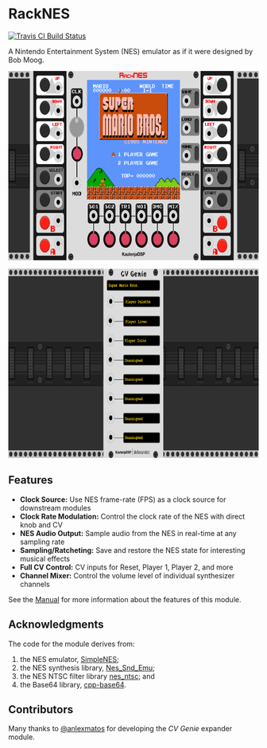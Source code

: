 # RackNES

[![Travis CI Build Status][BuildStatus]][BuildServer]

[BuildStatus]:  https://travis-ci.org/Kautenja/RackNES.svg?branch=master
[BuildServer]:  https://travis-ci.org/Kautenja/RackNES

A Nintendo Entertainment System (NES) emulator as if it were designed by Bob Moog.

<p align="center">
<img alt="RackNES" src="manual/RackNES/img/Plugin.svg" height="380px">
</p>

<p align="center">
<img alt="CVGenie" src="manual/CVGenie/img/Plugin.svg" height="380px">
</p>

## Features

-   **Clock Source:** Use NES frame-rate (FPS) as a clock source for downstream
    modules
-   **Clock Rate Modulation:** Control the clock rate of the NES with direct
    knob and CV
-   **NES Audio Output:** Sample audio from the NES in real-time at any
    sampling rate
-   **Sampling/Ratcheting:** Save and restore the NES state for interesting
    musical effects
-   **Full CV Control:** CV inputs for Reset, Player 1, Player 2, and more
-   **Channel Mixer:** Control the volume level of individual synthesizer
    channels

See the [Manual][RackNES] for more information about the features of this
module.

[RackNES]: https://github.com/Kautenja/RackNES/releases/latest/download/RackNES.pdf

## Acknowledgments

The code for the module derives from:

1.  the NES emulator, [SimpleNES][SimpleNES];
2.  the NES synthesis library, [Nes_Snd_Emu][Nes_Snd_Emu];
3.  the NES NTSC filter library [nes_ntsc][nes_ntsc]; and
3.  the Base64 library, [cpp-base64][cpp-base64].

[SimpleNES]: https://github.com/amhndu/SimpleNES
[Nes_Snd_Emu]: https://www.slack.net/~ant/libs/audio.html#Nes_Snd_Emu
[nes_ntsc]: http://slack.net/~ant/libs/ntsc.html#nes_ntsc
[cpp-base64]: https://github.com/ReneNyffenegger/cpp-base64

## Contributors

Many thanks to [@anlexmatos][anlexmatos] for developing the _CV Genie_ expander
module.

[anlexmatos]: https://github.com/anlexmatos

